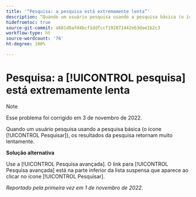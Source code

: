 ```yaml
---
title: '“Pesquisa: a pesquisa está extremamente lenta”'
description: “Quando um usuário pesquisa usando a pesquisa básica (o ícone Pesquisar), os resultados da pesquisa retornam muito lentamente.”
hidefromtoc: true
source-git-commit: a681d8afd4bcf1ddfccf192871442e63dae1b2c3
workflow-type: ht
source-wordcount: '76'
ht-degree: 100%

---
```



# Pesquisa: a [!UICONTROL pesquisa] está extremamente lenta

>[!NOTE]
>
>Esse problema foi corrigido em 3 de novembro de 2022.

Quando um usuário pesquisa usando a pesquisa básica (o ícone [!UICONTROL Pesquisar]), os resultados da pesquisa retornam muito lentamente.

**Solução alternativa**

Use a [!UICONTROL Pesquisa avançada]. O link para [!UICONTROL Pesquisa avançada] está na parte inferior da lista suspensa que aparece ao clicar no ícone [!UICONTROL Pesquisar].

_Reportado pela primeira vez em 1 de novembro de 2022._


